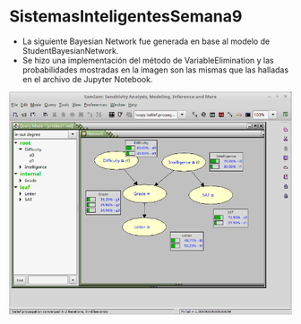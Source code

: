 # SistemasInteligentesSemana9

- La siguiente Bayesian Network fue generada en base al modelo de StudentBayesianNetwork.
- Se hizo una implementación del método de VariableElimination y las probabilidades 
mostradas en la imagen son las mismas que las halladas en el archivo de Jupyter Notebook.

![alt tag](BayesianNetwork.png)
